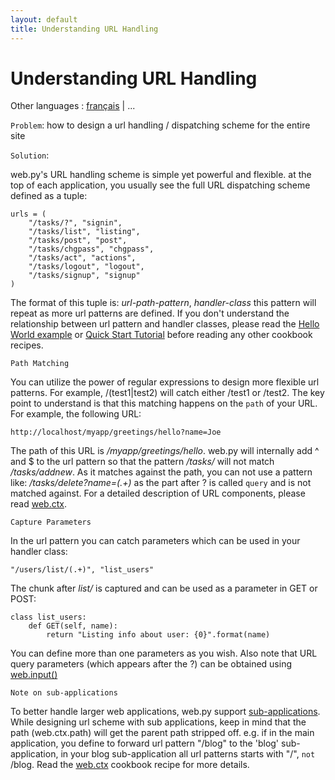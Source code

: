 ```yaml
---
layout: default
title: Understanding URL Handling
---
```


# Understanding URL Handling

Other languages : [français](/../cookbook/url_handling/fr) | ...

`Problem`: how to design a url handling / dispatching scheme for the entire site

`Solution`:

web.py's URL handling scheme is simple yet powerful and flexible.  at the top of each application, you usually see the full URL dispatching scheme defined as a tuple:

    urls = (
        "/tasks/?", "signin",
        "/tasks/list", "listing",
        "/tasks/post", "post",
        "/tasks/chgpass", "chgpass",
        "/tasks/act", "actions",
        "/tasks/logout", "logout",
        "/tasks/signup", "signup"
    )

The format of this tuple is: _url-path-pattern_, _handler-class_ this pattern will repeat as more url patterns are defined.  If you don't understand the relationship between url pattern and handler classes, please read the [Hello World example](/cookbook/helloworld) or [Quick Start Tutorial](/tutorial3.en) before reading any other cookbook recipes.

`Path Matching`

You can utilize the power of regular expressions to design more flexible url patterns. For example, /(test1|test2) will catch either /test1 or /test2.  The key point to understand is that this matching happens on the `path` of your URL. For example, the following URL:

    http://localhost/myapp/greetings/hello?name=Joe

The path of this URL is _/myapp/greetings/hello_.  web.py will internally add ^ and $ to the url pattern so that the pattern _/tasks/_ will not match _/tasks/addnew_.  As it matches against the path, you can not use a pattern like: _/tasks/delete?name=(.+)_ as the part after ? is called `query` and is not matched against.  For a detailed description of URL components, please read [web.ctx](/cookbook/ctx).

`Capture Parameters`

In the url pattern you can catch parameters which can be used in your handler class:

    "/users/list/(.+)", "list_users"

The chunk after _list/_ is captured and can be used as a parameter in GET or POST:

    class list_users:
        def GET(self, name):
            return "Listing info about user: {0}".format(name)

You can define more than one parameters as you wish.  Also note that URL query parameters (which appears after the ?) can be obtained using [web.input()](/cookbook/input)

`Note on sub-applications`

To better handle larger web applications, web.py support [sub-applications](/cookbook/subapp).  While designing url scheme with sub applications, keep in mind that the path (web.ctx.path) will get the parent path stripped off. e.g. if in the main application, you define to forward url pattern "/blog" to the 'blog' sub-application, in your blog sub-application all url patterns starts with "/", `not` /blog.  Read the [web.ctx](/cookbook/ctx) cookbook recipe for more details.

